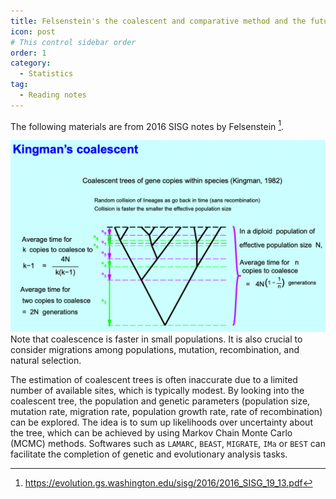 ```yaml
---
title: Felsenstein's the coalescent and comparative method and the future 
icon: post
# This control sidebar order
order: 1
category:
  - Statistics
tag:
  - Reading notes
---
```


The following materials are from 2016 SISG notes by Felsenstein [^pdf].

![Kingman's coalescent](./fig/coalescent.png)
Note that coalescence is faster in small populations. It is also crucial to consider migrations among populations, mutation, recombination, and natural selection.  

The estimation of coalescent trees is often inaccurate due to a limited number of available sites, which is typically modest. By looking into the coalescent tree, the population and genetic parameters (population size, mutation rate, migration rate, population growth rate, rate of recombination) can be explored. The idea is to sum up likelihoods over uncertainty about the tree, which can be achieved by using Markov Chain Monte Carlo (MCMC) methods. Softwares such as `LAMARC`, `BEAST`, `MIGRATE`, `IMa` or `BEST` can facilitate the completion of genetic and evolutionary analysis tasks.

[^pdf]:https://evolution.gs.washington.edu/sisg/2016/2016_SISG_19_13.pdf